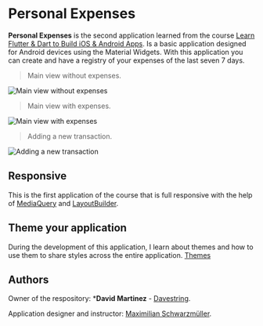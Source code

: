 # Personal Expenses

**Personal Expenses** is the second application learned from the course [Learn Flutter & Dart to Build iOS & Android Apps](https://www.udemy.com/course/learn-flutter-dart-to-build-ios-android-apps/). Is a basic application designed for Android devices using the Material Widgets. With this application you can create and have a registry of your expenses of the last seven 7 days.

> Main view without expenses.

![Main view without expenses](https://github-readmecontent.s3.us-east-2.amazonaws.com/Courses/Flutter/Personal+Expenses/Main+view+without+expenses.png)

> Main view with expenses.

![Main view with expenses](https://github-readmecontent.s3.us-east-2.amazonaws.com/Courses/Flutter/Personal+Expenses/Main+view+with+expenses.png)

> Adding a new transaction.

![Adding a new transaction](https://github-readmecontent.s3.us-east-2.amazonaws.com/Courses/Flutter/Personal+Expenses/Adding+a+new+transaction.png)

## Responsive

This is the first application of the course that is full responsive with the help of [MediaQuery](https://api.flutter.dev/flutter/widgets/MediaQuery-class.html) and [LayoutBuilder](https://api.flutter.dev/flutter/widgets/LayoutBuilder-class.html).

## Theme your application

During the development of this application, I learn about themes and how to use them to share styles across the entire application. [Themes](https://flutter.dev/docs/cookbook/design/themes)

## Authors

Owner of the respository: ***David Martinez** - [Davestring](https://github.com/Davestring).

Application designer and instructor: [Maximilian Schwarzmüller](https://www.academind.com/).
